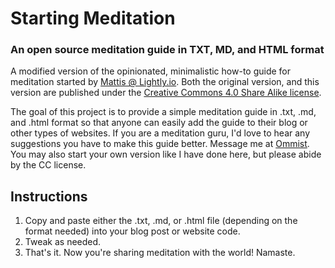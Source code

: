 # Starting Meditation
### An open source meditation guide in TXT, MD, and HTML format

A modified version of the opinionated, minimalistic how-to guide for meditation started by [Mattis @ Lightly.io](https://github.com/lightly-io/starting-meditation). Both the original version, and this version are published under the [Creative Commons 4.0 Share Alike license](https://creativecommons.org/licenses/by-sa/4.0/).

The goal of this project is to provide a simple meditation guide in .txt, .md, and .html format so that anyone can easily add the guide to their blog or other types of websites. If you are a meditation guru, I'd love to hear any suggestions you have to make this guide better. Message me at [Ommist](https://omm.ist). You may also start your own version like I have done here, but please abide by the CC license.

## Instructions

1. Copy and paste either the .txt, .md, or .html file (depending on the format needed) into your blog post or website code. 
2. Tweak as needed.
3. That's it. Now you're sharing meditation with the world! Namaste.
